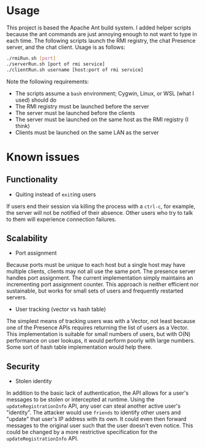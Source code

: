 
# Usage

This project is based the Apache Ant build system. I added helper scripts because the ant commands
are just annoying enough to not want to type in each time. The following scripts launch the RMI
registry, the chat Presence server, and the chat client. Usage is as follows:
```sh
./rmiRun.sh [port]
./serverRun.sh [port of rmi service]
./clientRun.sh username [host:port of rmi service]
```
Note the following requirements:
- The scripts assume a `bash` environment; Cygwin, Linux, or WSL (what I used) should do
- The RMI registry must be launched before the server
- The server must be launched before the clients
- The server must be launched on the same host as the RMI registry (I think)
- Clients must be launched on the same LAN as the server

# Known issues

## Functionality

- Quiting instead of `exit`ing users

If users end their session via killing the process with a `ctrl-c`, for example, the server will not
be notified of their absence. Other users who try to talk to them will experience connection
failures.

## Scalability

- Port assignment

Because ports must be unique to each host but a single host may have multiple clients, clients may
not all use the same port. The presence server handles port assignment. The current implementation
simply maintains an incrementing port assignment counter. This approach is neither efficient nor
sustainable, but works for small sets of users and frequently restarted servers.

- User tracking (vector vs hash table)

The simplest means of tracking users was with a Vector, not least because one of the Presence APIs
requires returning the list of users as a Vector. This implementation is suitable for small numbers
of users, but with O(N) performance on user lookups, it would perform poorly with large numbers.
Some sort of hash table implementation would help there.

## Security

- Stolen identity

In addition to the basic lack of authentication, the API allows for a user's messages to be stolen
or intercepted at runtime. Using the `updateRegistrationInfo` API, any user can steal another active user's
"identity". The attacker would use `friends` to identify other users and "update" that user's
IP address with its own. It could even then forward messages to the original user such that the
user doesn't even notice. This could be changed by a more restrictive specification for the
`updateRegistrationInfo` API.
